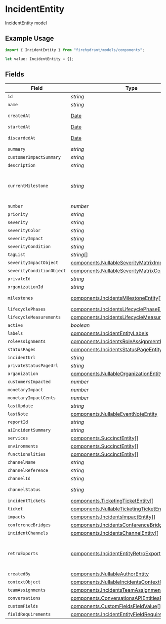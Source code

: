 # IncidentEntity

IncidentEntity model

## Example Usage

```typescript
import { IncidentEntity } from "firehydrant/models/components";

let value: IncidentEntity = {};
```

## Fields

| Field                                                                                                                      | Type                                                                                                                       | Required                                                                                                                   | Description                                                                                                                |
| -------------------------------------------------------------------------------------------------------------------------- | -------------------------------------------------------------------------------------------------------------------------- | -------------------------------------------------------------------------------------------------------------------------- | -------------------------------------------------------------------------------------------------------------------------- |
| `id`                                                                                                                       | *string*                                                                                                                   | :heavy_minus_sign:                                                                                                         | UUID of the Incident                                                                                                       |
| `name`                                                                                                                     | *string*                                                                                                                   | :heavy_minus_sign:                                                                                                         | Name of the incident                                                                                                       |
| `createdAt`                                                                                                                | [Date](https://developer.mozilla.org/en-US/docs/Web/JavaScript/Reference/Global_Objects/Date)                              | :heavy_minus_sign:                                                                                                         | The time the incident was opened                                                                                           |
| `startedAt`                                                                                                                | [Date](https://developer.mozilla.org/en-US/docs/Web/JavaScript/Reference/Global_Objects/Date)                              | :heavy_minus_sign:                                                                                                         | The time the incident started                                                                                              |
| `discardedAt`                                                                                                              | [Date](https://developer.mozilla.org/en-US/docs/Web/JavaScript/Reference/Global_Objects/Date)                              | :heavy_minus_sign:                                                                                                         | The time the incident was archived                                                                                         |
| `summary`                                                                                                                  | *string*                                                                                                                   | :heavy_minus_sign:                                                                                                         | N/A                                                                                                                        |
| `customerImpactSummary`                                                                                                    | *string*                                                                                                                   | :heavy_minus_sign:                                                                                                         | N/A                                                                                                                        |
| `description`                                                                                                              | *string*                                                                                                                   | :heavy_minus_sign:                                                                                                         | N/A                                                                                                                        |
| `currentMilestone`                                                                                                         | *string*                                                                                                                   | :heavy_minus_sign:                                                                                                         | The type/slug of the current milestone. Will be one of the currently configured milestones for the given incident.         |
| `number`                                                                                                                   | *number*                                                                                                                   | :heavy_minus_sign:                                                                                                         | Incident number                                                                                                            |
| `priority`                                                                                                                 | *string*                                                                                                                   | :heavy_minus_sign:                                                                                                         | N/A                                                                                                                        |
| `severity`                                                                                                                 | *string*                                                                                                                   | :heavy_minus_sign:                                                                                                         | N/A                                                                                                                        |
| `severityColor`                                                                                                            | *string*                                                                                                                   | :heavy_minus_sign:                                                                                                         | N/A                                                                                                                        |
| `severityImpact`                                                                                                           | *string*                                                                                                                   | :heavy_minus_sign:                                                                                                         | N/A                                                                                                                        |
| `severityCondition`                                                                                                        | *string*                                                                                                                   | :heavy_minus_sign:                                                                                                         | N/A                                                                                                                        |
| `tagList`                                                                                                                  | *string*[]                                                                                                                 | :heavy_minus_sign:                                                                                                         | N/A                                                                                                                        |
| `severityImpactObject`                                                                                                     | [components.NullableSeverityMatrixImpactEntity](../../models/components/nullableseveritymatriximpactentity.md)             | :heavy_minus_sign:                                                                                                         | N/A                                                                                                                        |
| `severityConditionObject`                                                                                                  | [components.NullableSeverityMatrixConditionEntity](../../models/components/nullableseveritymatrixconditionentity.md)       | :heavy_minus_sign:                                                                                                         | N/A                                                                                                                        |
| `privateId`                                                                                                                | *string*                                                                                                                   | :heavy_minus_sign:                                                                                                         | N/A                                                                                                                        |
| `organizationId`                                                                                                           | *string*                                                                                                                   | :heavy_minus_sign:                                                                                                         | N/A                                                                                                                        |
| `milestones`                                                                                                               | [components.IncidentsMilestoneEntity](../../models/components/incidentsmilestoneentity.md)[]                               | :heavy_minus_sign:                                                                                                         | DEPRECATED: Please use lifecycle phases instead                                                                            |
| `lifecyclePhases`                                                                                                          | [components.IncidentsLifecyclePhaseEntity](../../models/components/incidentslifecyclephaseentity.md)[]                     | :heavy_minus_sign:                                                                                                         | N/A                                                                                                                        |
| `lifecycleMeasurements`                                                                                                    | [components.IncidentsLifecycleMeasurementEntity](../../models/components/incidentslifecyclemeasuremententity.md)[]         | :heavy_minus_sign:                                                                                                         | N/A                                                                                                                        |
| `active`                                                                                                                   | *boolean*                                                                                                                  | :heavy_minus_sign:                                                                                                         | N/A                                                                                                                        |
| `labels`                                                                                                                   | [components.IncidentEntityLabels](../../models/components/incidententitylabels.md)                                         | :heavy_minus_sign:                                                                                                         | A key/value of labels                                                                                                      |
| `roleAssignments`                                                                                                          | [components.IncidentsRoleAssignmentEntity](../../models/components/incidentsroleassignmententity.md)[]                     | :heavy_minus_sign:                                                                                                         | N/A                                                                                                                        |
| `statusPages`                                                                                                              | [components.IncidentsStatusPageEntity](../../models/components/incidentsstatuspageentity.md)[]                             | :heavy_minus_sign:                                                                                                         | N/A                                                                                                                        |
| `incidentUrl`                                                                                                              | *string*                                                                                                                   | :heavy_minus_sign:                                                                                                         | N/A                                                                                                                        |
| `privateStatusPageUrl`                                                                                                     | *string*                                                                                                                   | :heavy_minus_sign:                                                                                                         | N/A                                                                                                                        |
| `organization`                                                                                                             | [components.NullableOrganizationEntity](../../models/components/nullableorganizationentity.md)                             | :heavy_minus_sign:                                                                                                         | N/A                                                                                                                        |
| `customersImpacted`                                                                                                        | *number*                                                                                                                   | :heavy_minus_sign:                                                                                                         | N/A                                                                                                                        |
| `monetaryImpact`                                                                                                           | *number*                                                                                                                   | :heavy_minus_sign:                                                                                                         | N/A                                                                                                                        |
| `monetaryImpactCents`                                                                                                      | *number*                                                                                                                   | :heavy_minus_sign:                                                                                                         | N/A                                                                                                                        |
| `lastUpdate`                                                                                                               | *string*                                                                                                                   | :heavy_minus_sign:                                                                                                         | N/A                                                                                                                        |
| `lastNote`                                                                                                                 | [components.NullableEventNoteEntity](../../models/components/nullableeventnoteentity.md)                                   | :heavy_minus_sign:                                                                                                         | N/A                                                                                                                        |
| `reportId`                                                                                                                 | *string*                                                                                                                   | :heavy_minus_sign:                                                                                                         | N/A                                                                                                                        |
| `aiIncidentSummary`                                                                                                        | *string*                                                                                                                   | :heavy_minus_sign:                                                                                                         | N/A                                                                                                                        |
| `services`                                                                                                                 | [components.SuccinctEntity](../../models/components/succinctentity.md)[]                                                   | :heavy_minus_sign:                                                                                                         | N/A                                                                                                                        |
| `environments`                                                                                                             | [components.SuccinctEntity](../../models/components/succinctentity.md)[]                                                   | :heavy_minus_sign:                                                                                                         | N/A                                                                                                                        |
| `functionalities`                                                                                                          | [components.SuccinctEntity](../../models/components/succinctentity.md)[]                                                   | :heavy_minus_sign:                                                                                                         | N/A                                                                                                                        |
| `channelName`                                                                                                              | *string*                                                                                                                   | :heavy_minus_sign:                                                                                                         | N/A                                                                                                                        |
| `channelReference`                                                                                                         | *string*                                                                                                                   | :heavy_minus_sign:                                                                                                         | N/A                                                                                                                        |
| `channelId`                                                                                                                | *string*                                                                                                                   | :heavy_minus_sign:                                                                                                         | N/A                                                                                                                        |
| `channelStatus`                                                                                                            | *string*                                                                                                                   | :heavy_minus_sign:                                                                                                         | inoperative: 0, operational: 1, archived: 2                                                                                |
| `incidentTickets`                                                                                                          | [components.TicketingTicketEntity](../../models/components/ticketingticketentity.md)[]                                     | :heavy_minus_sign:                                                                                                         | N/A                                                                                                                        |
| `ticket`                                                                                                                   | [components.NullableTicketingTicketEntity](../../models/components/nullableticketingticketentity.md)                       | :heavy_minus_sign:                                                                                                         | N/A                                                                                                                        |
| `impacts`                                                                                                                  | [components.IncidentsImpactEntity](../../models/components/incidentsimpactentity.md)[]                                     | :heavy_minus_sign:                                                                                                         | N/A                                                                                                                        |
| `conferenceBridges`                                                                                                        | [components.IncidentsConferenceBridgeEntity](../../models/components/incidentsconferencebridgeentity.md)[]                 | :heavy_minus_sign:                                                                                                         | N/A                                                                                                                        |
| `incidentChannels`                                                                                                         | [components.IncidentsChannelEntity](../../models/components/incidentschannelentity.md)[]                                   | :heavy_minus_sign:                                                                                                         | N/A                                                                                                                        |
| `retroExports`                                                                                                             | [components.IncidentEntityRetroExport](../../models/components/incidententityretroexport.md)[]                             | :heavy_minus_sign:                                                                                                         | A list of objects attached to this item. Can be one of: LinkEntity, CustomerSupportIssueEntity, or GenericAttachmentEntity |
| `createdBy`                                                                                                                | [components.NullableAuthorEntity](../../models/components/nullableauthorentity.md)                                         | :heavy_minus_sign:                                                                                                         | N/A                                                                                                                        |
| `contextObject`                                                                                                            | [components.NullableIncidentsContextObjectEntity](../../models/components/nullableincidentscontextobjectentity.md)         | :heavy_minus_sign:                                                                                                         | N/A                                                                                                                        |
| `teamAssignments`                                                                                                          | [components.IncidentsTeamAssignmentEntityLite](../../models/components/incidentsteamassignmententitylite.md)[]             | :heavy_minus_sign:                                                                                                         | N/A                                                                                                                        |
| `conversations`                                                                                                            | [components.ConversationsAPIEntitiesReference](../../models/components/conversationsapientitiesreference.md)[]             | :heavy_minus_sign:                                                                                                         | N/A                                                                                                                        |
| `customFields`                                                                                                             | [components.CustomFieldsFieldValue](../../models/components/customfieldsfieldvalue.md)[]                                   | :heavy_minus_sign:                                                                                                         | N/A                                                                                                                        |
| `fieldRequirements`                                                                                                        | [components.IncidentEntityFieldRequirementEntity](../../models/components/incidententityfieldrequiremententity.md)[]       | :heavy_minus_sign:                                                                                                         | N/A                                                                                                                        |